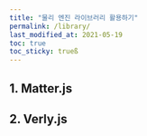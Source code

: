```yaml
---
title: "물리 엔진 라이브러리 활용하기"
permalink: /library/
last_modified_at: 2021-05-19
toc: true
toc_sticky: trueß
---
```


## 1. Matter.js


## 2. Verly.js

